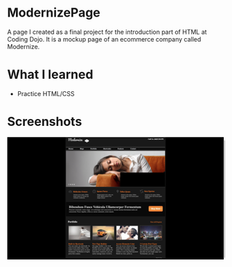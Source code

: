 # ModernizePage
  A page I created as a final project for the introduction part of HTML at Coding Dojo. It is a mockup page of an ecommerce company called Modernize.
  
# What I learned
  * Practice HTML/CSS
  
# Screenshots
![](images/screenshot.png)
